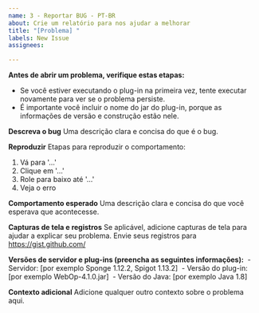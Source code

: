 ```yaml
---
name: 3 - Reportar BUG - PT-BR
about: Crie um relatório para nos ajudar a melhorar
title: "[Problema] "
labels: New Issue
assignees: 

---
```


**Antes de abrir um problema, verifique estas etapas:**
* Se você estiver executando o plug-in na primeira vez, tente executar novamente para ver se o problema persiste.
* É importante você incluir o nome do jar do plug-in, porque as informações de versão e construção estão nele.

**Descreva o bug**
Uma descrição clara e concisa do que é o bug.

**Reproduzir**
Etapas para reproduzir o comportamento:
1. Vá para '...'
2. Clique em '...'
3. Role para baixo até '...'
4. Veja o erro

**Comportamento esperado**
Uma descrição clara e concisa do que você esperava que acontecesse.

**Capturas de tela e registros**
Se aplicável, adicione capturas de tela para ajudar a explicar seu problema. Envie seus registros para https://gist.github.com/

**Versões de servidor e plug-ins (preencha as seguintes informações):**
 - Servidor: [por exemplo Sponge 1.12.2, Spigot 1.13.2]
 - Versão do plug-in: [por exemplo WebOp-4.1.0.jar]
 - Versão do Java: [por exemplo Java 1.8]

**Contexto adicional**
Adicione qualquer outro contexto sobre o problema aqui.
